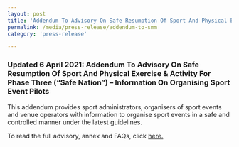 ```yaml
---
layout: post
title: 'Addendum To Advisory On Safe Resumption Of Sport And Physical Exercise & Activity For Phase Three (“Safe Nation”) – Information On Organising Sport Event Pilots'
permalink: /media/press-release/addendum-to-smm
category: 'press-release'

---
```



### Updated 6 April 2021: Addendum To Advisory On Safe Resumption Of Sport And Physical Exercise & Activity For Phase Three (“Safe Nation”) – Information On Organising Sport Event Pilots

This addendum provides sport administrators, organisers of sport events and venue operators with information to organise sport events in a safe and controlled manner under the latest guidelines.

To read the full advisory, annex and FAQs, click [here.](https://www.sportsingapore.gov.sg/Newsroom/Media-Releases/2021/April/Addendum-To-Information-On-Organising-Sport-Event-Pilots)
